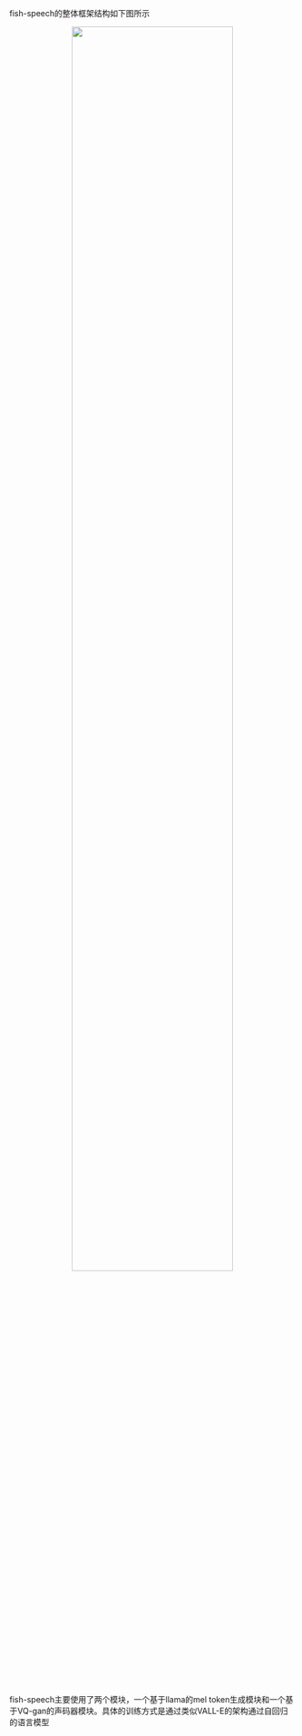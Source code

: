 fish-speech的整体框架结构如下图所示
<p align="center">
<img src="/assets/images/diagram.png" width="75%">
</p>
fish-speech主要使用了两个模块，一个基于llama的mel token生成模块和一个基于VQ-gan的声码器模块。具体的训练方式是通过类似VALL-E的架构通过自回归的语言模型